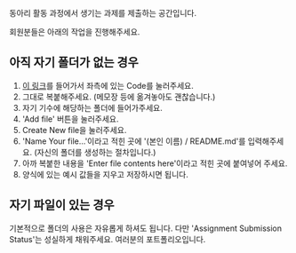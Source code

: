 
동아리 활동 과정에서 생기는 과제를 제출하는 공간입니다.

회원분들은 아래의 작업을 진행해주세요.

## 아직 자기 폴더가 없는 경우

1. [이 링크](https://github.com/gachonNEKA/assignment/blob/main/Example_Folder/Example.md)를 들어가서 좌측에 있는 Code를 눌러주세요.
2. 그대로 복붙해주세요. (메모장 등에 옮겨놓아도 괜찮습니다.)
3. 자기 기수에 해당하는 폴더에 들어가주세요.
4. 'Add file' 버튼을 눌러주세요.
5. Create New file을 눌러주세요.
6. 'Name Your file...'이라고 적힌 곳에 '(본인 이름) / README.md'를 입력해주세요. (자신의 폴더를 생성하는 절차입니다.)
7. 아까 복붙한 내용을 'Enter file contents here'이라고 적힌 곳에 붙여넣어 주세요.
8. 양식에 있는 예시 값들을 지우고 저장하시면 됩니다.

## 자기 파일이 있는 경우

기본적으로 폴더의 사용은 자유롭게 하셔도 됩니다. 다만 'Assignment Submission Status'는 성실하게 채워주세요. 여러분의 포트폴리오입니다.
